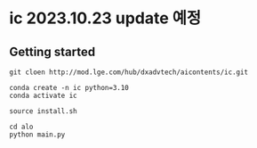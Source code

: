 # ic 2023.10.23 update 예정



## Getting started

```console 
git cloen http://mod.lge.com/hub/dxadvtech/aicontents/ic.git

conda create -n ic python=3.10
conda activate ic

source install.sh

cd alo
python main.py
```

